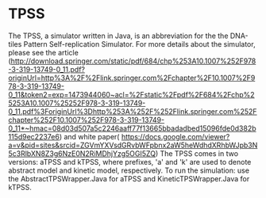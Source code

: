 # TPSS
The TPSS, a simulator written in Java, is an abbreviation for the the DNA-tiles Pattern Self-replication Simulator. For more details about the simulator, please see the article (http://download.springer.com/static/pdf/684/chp%253A10.1007%252F978-3-319-13749-0_11.pdf?originUrl=http%3A%2F%2Flink.springer.com%2Fchapter%2F10.1007%2F978-3-319-13749-0_11&token2=exp=1473944060~acl=%2Fstatic%2Fpdf%2F684%2Fchp%25253A10.1007%25252F978-3-319-13749-0_11.pdf%3ForiginUrl%3Dhttp%253A%252F%252Flink.springer.com%252Fchapter%252F10.1007%252F978-3-319-13749-0_11*~hmac=08d03d507a5c2246aaff77f13665bbadadbed15096fde0d382b115d9ec2237e6) and white paper( https://docs.google.com/viewer?a=v&pid=sites&srcid=ZGVmYXVsdGRvbWFpbnx2aW5heWdhdXRhbWJpb3N5c3RlbXN8Z3g6NzE0N2RiMDhjYzg5OGI5ZQ)
The TPSS comes in two versions: aTPSS and kTPSS, where prefixes, 'a' and 'k' are used to denote abstract model and kinetic model, respectively. To run the simulation: use the AbstractTPSWrapper.Java for aTPSS and KineticTPSWrapper.Java for kTPSS.
